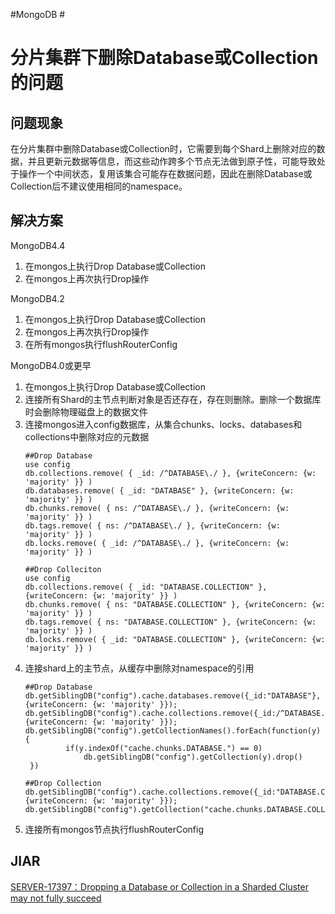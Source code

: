 #MongoDB #

# 分片集群下删除Database或Collection的问题

## 问题现象

在分片集群中删除Database或Collection时，它需要到每个Shard上删除对应的数据，并且更新元数据等信息，而这些动作跨多个节点无法做到原子性，可能导致处于操作一个中间状态，复用该集合可能存在数据问题，因此在删除Database或Collection后不建议使用相同的namespace。

## 解决方案

MongoDB4.4
1. 在mongos上执行Drop Database或Collection
2. 在mongos上再次执行Drop操作

MongoDB4.2
1. 在mongos上执行Drop Database或Collection
2. 在mongos上再次执行Drop操作
3. 在所有mongos执行flushRouterConfig

MongoDB4.0或更早
1. 在mongos上执行Drop Database或Collection
2. 连接所有Shard的主节点判断对象是否还存在，存在则删除。删除一个数据库时会删除物理磁盘上的数据文件
3. 连接mongos进入config数据库，从集合chunks、locks、databases和collections中删除对应的元数据
   ```
   ##Drop Database
   use config
   db.collections.remove( { _id: /^DATABASE\./ }, {writeConcern: {w: 'majority' }} )
   db.databases.remove( { _id: "DATABASE" }, {writeConcern: {w: 'majority' }} )
   db.chunks.remove( { ns: /^DATABASE\./ }, {writeConcern: {w: 'majority' }} )
   db.tags.remove( { ns: /^DATABASE\./ }, {writeConcern: {w: 'majority' }} )
   db.locks.remove( { _id: /^DATABASE\./ }, {writeConcern: {w: 'majority' }} )
   
   ##Drop Colleciton
   use config
   db.collections.remove( { _id: "DATABASE.COLLECTION" }, {writeConcern: {w: 'majority' }} )
   db.chunks.remove( { ns: "DATABASE.COLLECTION" }, {writeConcern: {w: 'majority' }} )
   db.tags.remove( { ns: "DATABASE.COLLECTION" }, {writeConcern: {w: 'majority' }} )
   db.locks.remove( { _id: "DATABASE.COLLECTION" }, {writeConcern: {w: 'majority' }} )
   ```
4. 连接shard上的主节点，从缓存中删除对namespace的引用
   ```
   ##Drop Database
   db.getSiblingDB("config").cache.databases.remove({_id:"DATABASE"}, {writeConcern: {w: 'majority' }});
   db.getSiblingDB("config").cache.collections.remove({_id:/^DATABASE.*/}, {writeConcern: {w: 'majority' }});
   db.getSiblingDB("config").getCollectionNames().forEach(function(y) {
   			if(y.indexOf("cache.chunks.DATABASE.") == 0)
   				db.getSiblingDB("config").getCollection(y).drop()
   	})
   
   ##Drop Collection
   db.getSiblingDB("config").cache.collections.remove({_id:"DATABASE.COLLECTION"}, {writeConcern: {w: 'majority' }});
   db.getSiblingDB("config").getCollection("cache.chunks.DATABASE.COLLECTION").drop()
   ```
5. 连接所有mongos节点执行flushRouterConfig

## JIAR
[SERVER-17397：Dropping a Database or Collection in a Sharded Cluster may not fully succeed](https://jira.mongodb.org/browse/SERVER-17397)

